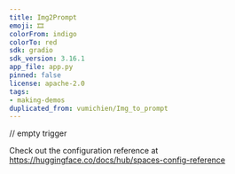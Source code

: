 ```yaml
---
title: Img2Prompt
emoji: 🎞
colorFrom: indigo
colorTo: red
sdk: gradio
sdk_version: 3.16.1
app_file: app.py
pinned: false
license: apache-2.0
tags:
- making-demos
duplicated_from: vumichien/Img_to_prompt
---
```

// empty trigger

Check out the configuration reference at https://huggingface.co/docs/hub/spaces-config-reference

